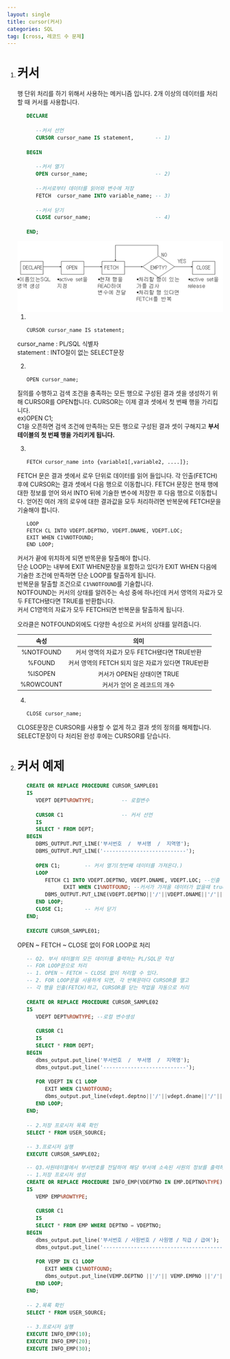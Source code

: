 ```yaml
---
layout: single
title: cursor(커서)
categories: SQL
tag: [cross, 레코드 수 문제]
---
```


1. #  커서
   행 단위 처리를 하기 위해서 사용하는 메커니즘 입니다. 2개 이상의 데이터를 처리할 때 커서를 사용합니다.   

   ```sql
      DECLARE
   
         --커서 선언
         CURSOR cursor_name IS statement,       -- 1)

      BEGIN

         --커서 열기
         OPEN cursor_name;                      -- 2)

         --커서로부터 데이터를 읽어와 변수에 저장
         FETCH  cursor_name INTO variable_name; -- 3)

         --커서 닫기
         CLOSE cursor_name;                     -- 4)

      END;
   ```   

   <img src="../../imgs/sql/cursor_flow.png" style="boder:3px solid black;boder-radius:9px;width:500px">   

   1)
   ```
      CURSOR cursor_name IS statement;
   ```   
   cursor_name : PL/SQL 식별자   
   statement : INTO절이 없는 SELECT문장   

   2)
   ```
      OPEN cursor_name;   
   ```
   질의를 수행하고 검색 조건을 충족하는 모든 행으로 구성된 결과 셋을 생성하기 위해 CURSOR를 OPEN합니다. CURSOR는 이제 결과 셋에서 첫 번째 행을 가리킵니다.   
   ex)OPEN C1;   
   C1을 오픈하면 검색 조건에 만족하는 모든 행으로 구성된 결과 셋이 구해지고 __부서 테이블의 첫 번째 행을 가리키게 됩니다.__   
   
   3)
   ```
      FETCH cursor_name into {variable1[,variable2, ....]};
   ```
   FETCH 문은 결과 셋에서 로우 단위로 데이터를 읽어 들입니다. 각 인출(FETCH) 후에 CURSOR는 결과 셋에서 다음 행으로 이동합니다. FETCH 문장은 현재 행에 대한 정보를 얻어 와서 INTO 뒤에 기술한 변수에 저장한 후 다음 행으로 이동합니다. 얻어진 여러 개의 로우에 대한 결과값을 모두 처리하려면 반복문에 FETCH문을 기술해야 합니다.   
   ```
      LOOP
      FETCH CL INTO VDEPT.DEPTNO, VDEPT.DNAME, VDEPT.LOC;
      EXIT WHEN C1%NOTFOUND;
      END LOOP;
   ```    

   커서가 끝에 위치하게 되면 반목문을 탈출해야 합니다.   
   단순 LOOP는 내부에 EXIT WHEN문장을 포함하고 있다가 EXIT WHEN 다음에 기술한 조건에 만족하면 단순 LOOP를 탈출하게 됩니다.   
   반복문을 탈출할 조건으로 `C1%NOTFOUND`를 기술합니다.   
   NOTFOUND는 커서의 상태를 알려주는 속성 중에 하나인데 커서 영역의 자료가 모두 FETCH됐다면 TRUE를 반환합니다.   
   커서 C1영역의 자료가 모두 FETCH되면 반복문을 탈출하게 됩니다.   

   오라클은 NOTFOUND외에도 다양한 속성으로 커서의 상태를 알려줍니다.   

   |  속성       |                              의미               | 
   |:-----------:|:----------------------------------------------:|
   | %NOTFOUND  |    커서 영역의 자료가 모두 FETCH됐다면 TRUE반환    |
   | %FOUND     | 커서 영역의 FETCH 되지 않은 자료가 있다면 TRUE반환 |
   | %ISOPEN    |               커서가 OPEN된 상태이면 TRUE         |
   | %ROWCOUNT  |            커서가 얻어 온 레코드의 개수            |

   
   4)
   ```
      CLOSE cursor_name;
   ```   
   CLOSE문장은 CURSOR를 사용할 수 없게 하고 결과 셋의 정의를 해제합니다. SELECT문장이 다 처리된 완성 후에는 CURSOR를 닫습니다.

1. # 커서 예제
   ```SQL
      CREATE OR REPLACE PROCEDURE CURSOR_SAMPLE01
      IS
         VDEPT DEPT%ROWTYPE;         -- 로컬변수
         
         CURSOR C1                   -- 커서 선언
         IS
         SELECT * FROM DEPT;
      BEGIN
         DBMS_OUTPUT.PUT_LINE('부서번호  /  부서명  /  지역명');
         DBMS_OUTPUT.PUT_LINE('---------------------------');

         OPEN C1;        -- 커서 열기(첫번째 데이터를 가져온다.)
         LOOP    
            FETCH C1 INTO VDEPT.DEPTNO, VDEPT.DNAME, VDEPT.LOC; --인출
                  EXIT WHEN C1%NOTFOUND; --커서가 가져올 데이터가 없을때 true
            DBMS_OUTPUT.PUT_LINE(VDEPT.DEPTNO||'/'||VDEPT.DNAME||'/'||VDEPT.LOC);        
         END LOOP;
         CLOSE C1;       -- 커서 닫기    
      END;

      EXECUTE CURSOR_SAMPLE01;
   ```   

   OPEN ~ FETCH ~ CLOSE 없이 FOR LOOP로 처리    
   ```SQL
      -- Q2. 부서 테이블의 모든 데이터를 출력하는 PL/SQL문 작성
      -- FOR LOOP문으로 처리
      -- 1. OPEN ~ FETCH ~ CLOSE 없이 처리할 수 있다.
      -- 2. FOR LOOP문을 사용하게 되면, 각 반복문마다 CURSOR를 열고 
      -- 각 행을 인출(FETCH)하고, CURSOR를 닫는 작업을 자동으로 처리

      CREATE OR REPLACE PROCEDURE CURSOR_SAMPLE02
      IS
         VDEPT DEPT%ROWTYPE; --로컬 변수생성
         
         CURSOR C1
         IS 
         SELECT * FROM DEPT;
      BEGIN
         dbms_output.put_line('부서번호  /  부서명  /  지역명');
         dbms_output.put_line('---------------------------');

         FOR VDEPT IN C1 LOOP
            EXIT WHEN C1%NOTFOUND;
            dbms_output.put_line(vdept.deptno||'/'||vdept.dname||'/'||vdept.loc);        
         END LOOP;
      END;

      -- 2.저장 프로시저 목록 확인
      SELECT * FROM USER_SOURCE;

      -- 3.프로시저 실행
      EXECUTE CURSOR_SAMPLE02;
   ```   

   ```SQL
      -- Q3.사원테이블에서 부서번호를 전달하여 해당 부서에 소속된 사원의 정보를 출력하는 프로시저를 커서를 이용하여 처리하라
      -- 1.저장 프로시저 생성
      CREATE OR REPLACE PROCEDURE INFO_EMP(VDEPTNO IN EMP.DEPTNO%TYPE)
      IS
         VEMP EMP%ROWTYPE;
         
         CURSOR C1
         IS
         SELECT * FROM EMP WHERE DEPTNO = VDEPTNO;
      BEGIN
         dbms_output.put_line('부서번호 / 사원번호 / 사원명 / 직급 / 급여');
         dbms_output.put_line('----------------------------------------');
         
         FOR VEMP IN C1 LOOP
            EXIT WHEN C1%NOTFOUND;
            dbms_output.put_line(VEMP.DEPTNO ||'/'|| VEMP.EMPNO ||'/'|| VEMP.ENAME ||'/'|| VEMP.JOB || '/' || VEMP.SAL);
         END LOOP;
      END;

      -- 2.목록 확인
      SELECT * FROM USER_SOURCE;

      -- 3.프로시저 실행
      EXECUTE INFO_EMP(10);
      EXECUTE INFO_EMP(20);
      EXECUTE INFO_EMP(30);
   ```
